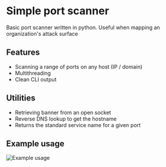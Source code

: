 # Simple port scanner

Basic port scanner written in python. Useful when mapping an organization's attack surface

## Features

- Scanning a range of ports on any host (IP / domain)
- Multithreading
- Clean CLI output

## Utilities

- Retrieving banner from an open socket
- Reverse DNS lookup to get the hostname
- Returns the standard service name for a given port

## Example usage

![Example usage](https://i.imgur.com/1X2X67O.png)